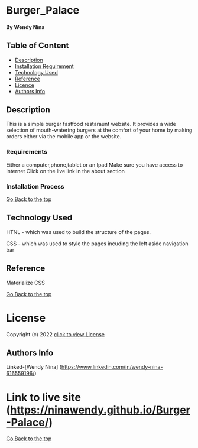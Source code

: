 # Burger_Palace

#### By Wendy Nina

## Table of Content

+ [Description](#description)
+ [Installation Requirement](#Installation)
+ [Technology Used](#technology-used)
+ [Reference](#reference)
+ [Licence](#licence)
+ [Authors Info](#author-Info)

## Description
This is a simple burger fastfood restaraunt website. It provides a wide selection of mouth-watering burgers at the comfort of your home by making orders either via the mobile app or the website.
### Requirements
Either a computer,phone,tablet or an Ipad
Make sure you have access to internet
Click on the live link in the about section
### Installation Process

[Go Back to the top](#Burger_Palace)
## Technology Used
HTNL - which was used to build the structure of the pages.

 CSS - which was used to style the pages incuding the left aside navigation bar

## Reference
Materialize CSS

[Go Back to the top](#Burger_Palace)
# License
Copyright (c) 2022 [click to view License](LICENSE)

## Authors Info
Linked-[Wendy Nina]
(https://www.linkedin.com/in/wendy-nina-616559196/)

# Link to live site (https://ninawendy.github.io/Burger-Palace/)
[Go Back to the top](#Burger_Palace)
